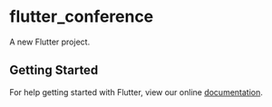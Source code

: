 # flutter_conference

A new Flutter project.

## Getting Started

For help getting started with Flutter, view our online
[documentation](https://flutter.io/).
